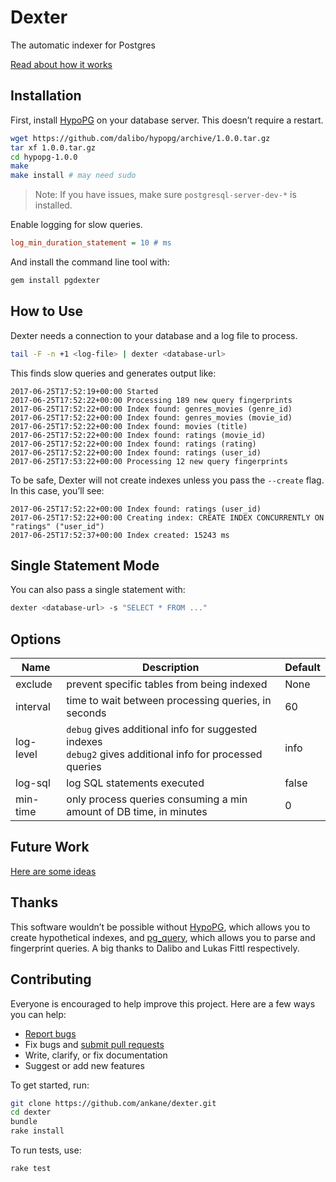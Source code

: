 # Dexter

The automatic indexer for Postgres

[Read about how it works](https://medium.com/@ankane/introducing-dexter-the-automatic-indexer-for-postgres-5f8fa8b28f27)

## Installation

First, install [HypoPG](https://github.com/dalibo/hypopg) on your database server. This doesn’t require a restart.

```sh
wget https://github.com/dalibo/hypopg/archive/1.0.0.tar.gz
tar xf 1.0.0.tar.gz
cd hypopg-1.0.0
make
make install # may need sudo
```

> Note: If you have issues, make sure `postgresql-server-dev-*` is installed.

Enable logging for slow queries.

```ini
log_min_duration_statement = 10 # ms
```

And install the command line tool with:

```sh
gem install pgdexter
```

## How to Use

Dexter needs a connection to your database and a log file to process.

```sh
tail -F -n +1 <log-file> | dexter <database-url>
```

This finds slow queries and generates output like:

```
2017-06-25T17:52:19+00:00 Started
2017-06-25T17:52:22+00:00 Processing 189 new query fingerprints
2017-06-25T17:52:22+00:00 Index found: genres_movies (genre_id)
2017-06-25T17:52:22+00:00 Index found: genres_movies (movie_id)
2017-06-25T17:52:22+00:00 Index found: movies (title)
2017-06-25T17:52:22+00:00 Index found: ratings (movie_id)
2017-06-25T17:52:22+00:00 Index found: ratings (rating)
2017-06-25T17:52:22+00:00 Index found: ratings (user_id)
2017-06-25T17:53:22+00:00 Processing 12 new query fingerprints
```

To be safe, Dexter will not create indexes unless you pass the `--create` flag. In this case, you’ll see:

```
2017-06-25T17:52:22+00:00 Index found: ratings (user_id)
2017-06-25T17:52:22+00:00 Creating index: CREATE INDEX CONCURRENTLY ON "ratings" ("user_id")
2017-06-25T17:52:37+00:00 Index created: 15243 ms
```

## Single Statement Mode

You can also pass a single statement with:

```sh
dexter <database-url> -s "SELECT * FROM ..."
```

## Options

Name | Description | Default
--- | --- | ---
exclude | prevent specific tables from being indexed | None
interval | time to wait between processing queries, in seconds | 60
log-level | `debug` gives additional info for suggested indexes<br />`debug2` gives additional info for processed queries | info
log-sql | log SQL statements executed | false
min-time | only process queries consuming a min amount of DB time, in minutes | 0

## Future Work

[Here are some ideas](https://github.com/ankane/dexter/issues/1)

## Thanks

This software wouldn’t be possible without [HypoPG](https://github.com/dalibo/hypopg), which allows you to create hypothetical indexes, and [pg_query](https://github.com/lfittl/pg_query), which allows you to parse and fingerprint queries. A big thanks to Dalibo and Lukas Fittl respectively.

## Contributing

Everyone is encouraged to help improve this project. Here are a few ways you can help:

- [Report bugs](https://github.com/ankane/dexter/issues)
- Fix bugs and [submit pull requests](https://github.com/ankane/dexter/pulls)
- Write, clarify, or fix documentation
- Suggest or add new features

To get started, run:

```sh
git clone https://github.com/ankane/dexter.git
cd dexter
bundle
rake install
```

To run tests, use:

```sh
rake test
```
